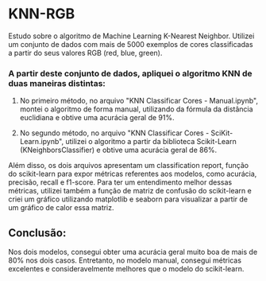 # KNN-RGB
Estudo sobre o algoritmo de Machine Learning K-Nearest Neighbor. Utilizei um conjunto de dados com mais de 5000 exemplos de cores classificadas a partir do seus valores RGB (red, blue, green).

### A partir deste conjunto de dados, apliquei o algoritmo KNN de duas maneiras distintas:

1. No primeiro método, no arquivo "KNN Classificar Cores - Manual.ipynb", montei o algoritmo de forma manual, utilizando da fórmula da distância euclidiana e obtive uma acurácia geral de 91%.

2. No segundo método, no arquivo "KNN Classificar Cores - SciKit-Learn.ipynb", utilizei o algoritmo a partir da biblioteca Scikit-Learn (KNeighborsClassifier) e obtive uma acurácia geral de 86%.

Além disso, os dois arquivos apresentam um classification report, função do scikit-learn para expor métricas referentes aos modelos, como acurácia, precisão, recall e f1-score. Para ter um entendimento melhor dessas métricas, utilizei também a função de matriz de confusão do scikit-learn e criei um gráfico utilizando matplotlib e seaborn para visualizar a partir de um gráfico de calor essa matriz.

## Conclusão:
Nos dois modelos, consegui obter uma acurácia geral muito boa de mais de 80% nos dois casos. Entretanto, no modelo manual, consegui métricas excelentes e consideravelmente melhores que o modelo do scikit-learn.
